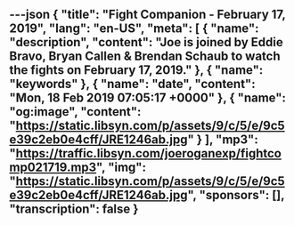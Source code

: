 ---json
{
  "title": "Fight Companion - February 17, 2019",
  "lang": "en-US",
  "meta": [
    {
      "name": "description",
      "content": "Joe is joined by Eddie Bravo, Bryan Callen & Brendan Schaub to watch the fights on February 17, 2019."
    },
    {
      "name": "keywords"
    },
    {
      "name": "date",
      "content": "Mon, 18 Feb 2019 07:05:17 +0000"
    },
    {
      "name": "og:image",
      "content": "https://static.libsyn.com/p/assets/9/c/5/e/9c5e39c2eb0e4cff/JRE1246ab.jpg"
    }
  ],
  "mp3": "https://traffic.libsyn.com/joeroganexp/fightcomp021719.mp3",
  "img": "https://static.libsyn.com/p/assets/9/c/5/e/9c5e39c2eb0e4cff/JRE1246ab.jpg",
  "sponsors": [],
  "transcription": false
}
---
<episode-header />

<timemark seconds="0" />

<transcribe-call-to-action />

<episode-footer />